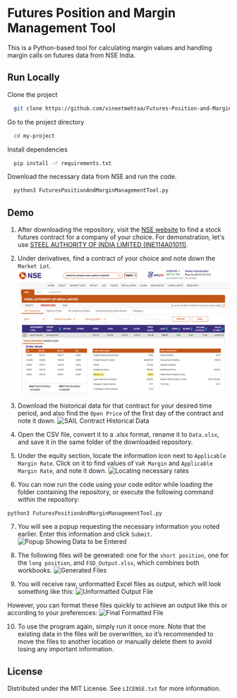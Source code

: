 
# Futures Position and Margin Management Tool

This is a Python-based tool for calculating margin values and handling margin calls on futures data from NSE India.
## Run Locally

Clone the project

```bash
  git clone https://github.com/vineetmehtaa/Futures-Position-and-Margin-Management-Tool.git
```

Go to the project directory

```bash
  cd my-project
```

Install dependencies

```bash
  pip install -r requirements.txt
```

Download the necessary data from NSE and run the code.
```bash
  python3 FuturesPositionAndMarginManagementTool.py
```
## Demo

1. After downloading the repository, visit the [NSE website](https://www.nseindia.com) to find a stock futures contract for a company of your choice. For demonstration, let's use [STEEL AUTHORITY OF INDIA LIMITED (INE114A01011)](https://www.nseindia.com/get-quotes/equity?symbol=SAIL).

2. Under derivatives, find a contract of your choice and note down the `Market Lot`.
![NSE Website with SAIL Details](images/1.png)

3. Download the historical data for that contract for your desired time period, and also find the `Open Price` of the first day of the contract and note it down.
![SAIL Contract Historical Data](https://imgur.com/a/TtHtiL0)

4. Open the CSV file, convert it to a .xlsx format, rename it to `Data.xlsx`, and save it in the same folder of the downloaded repository.

5. Under the equity section, locate the information icon next to `Applicable Margin Rate`. Click on it to find values of `VaR Margin` and `Applicable Margin Rate`, and note it down.
![Locating necessary rates](https://imgur.com/a/ALEM5UD)

6. You can now run the code using your code editor while loading the folder containing the repository, or execute the following command within the repository:
```
python3 FuturesPositionAndMarginManagementTool.py
```

7. You will see a popup requesting the necessary information you noted earlier. Enter this information and click `Submit`.
![Popup Showing Data to be Entered](https://imgur.com/a/BJlzXcK)

8. The following files will be generated: one for the `short position`, one for the `long position`, and `FSD_Output.xlsx`, which combines both workbooks.
![Generated Files](https://imgur.com/a/MMTsPYm)

9. You will receive raw, unformatted Excel files as output, which will look something like this:
![Unformatted Output File](https://imgur.com/a/Vjw18BD)

However, you can format these files quickly to achieve an output like this or according to your preferences:
![Final Formatted File](https://imgur.com/a/Ts9E93V)

10. To use the program again, simply run it once more. Note that the existing data in the files will be overwritten, so it’s recommended to move the files to another location or manually delete them to avoid losing any important information.
## License

Distributed under the MIT License. See `LICENSE.txt` for more information.
